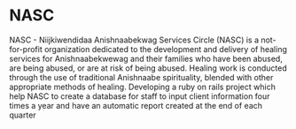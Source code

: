 # NASC
NASC - Niijkiwendidaa Anishnaabekwag Services Circle (NASC) is a not-for-profit organization dedicated to the development and delivery of healing services for Anishnaabekwewag and their families who have been abused, are being abused, or are at risk of being abused.  Healing work is conducted through the use of traditional Anishnaabe spirituality, blended with other appropriate methods of healing.  Developing a ruby on rails project which help NASC to create a database for staff to input client information four times a year and have an automatic report created at the end of each quarter
